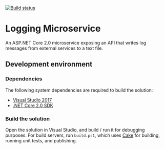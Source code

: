 [![Build status](https://ci.appveyor.com/api/projects/status/qrfj04cvnrv1n1nf?svg=true)](https://ci.appveyor.com/project/daveraine/logging-microservice)

# Logging Microservice

An ASP.NET Core 2.0 microservice exposing an API that writes log messages from external services to a text file.

## Development environment

### Dependencies

The following system dependencies are required to build the solution:

* [Visual Studio 2017](https://www.visualstudio.com/downloads/)
* [.NET Core 2.0 SDK](https://www.microsoft.com/net/download/core)

### Build the solution

Open the solution in Visual Studio, and build / run it for debugging purposes. For build servers, run `build.ps1`, which uses [Cake](https://cakebuild.net) for building, running unit tests, and publishing.